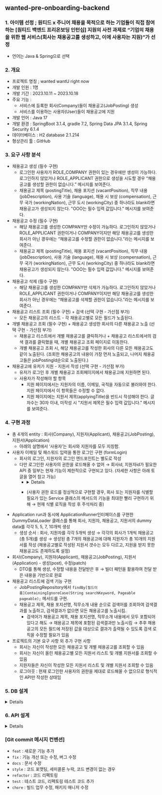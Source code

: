 ## wanted-pre-onboarding-backend

### 1. 아이템 선정 ; 원티드 x 주니어 채용을 목적으로 하는 기업들이 직접 참여하는 [원티드 백엔드 프리온보딩 인턴십] 지원의 사전 과제로 “기업의 채용을 위한 웹 서비스(회사는 채용공고를 생성하고, 이에 사용자는 지원)”가 선정
- 언어는 Java & Spring으로 선택

### 2. 개요

- 프로젝트 명칭 ; wanted wantU right now
- 개발 인원 : 1명
- 개발 기간 : 2023.10.11 ~ 2023.10.18
- 주요 기능 :
    - 서비스에 등록한 회사(Company)들이 채용공고(JobPosting) 생성
    - 서비스를 이용하는 사용자(User)들이 채용공고에 지원
- 개발 언어 : Java 17
- 개발 환경 : SpringBoot 3.1.4, gradle 7.2, Spring Data JPA 3.1.4, Spring Security 6.1.4
- 데이터베이스 : H2 database 2.1.214
- 형상관리 툴 : GitHub

### 3. 요구 사항 분석

- 채용공고 생성 (필수 구현)
    - 로그인한 사용자가 ROLE_COMPANY 권한이 있는 경우에만 생성이 가능하다. 로그인하지 않았거나 ROLE_APPLICANT 권한으로 생성을 시도할 경우 “채용공고를 생성할 권한이 없습니다.” 메시지를 보여준다.
    - 채용공고 제목 (postingTitle), 채용 포지션 (vacantPosition), 직무 내용 (jobDescription), 사용 기술 (language), 채용 시 보상 (compensation), 근무 국가 (workingNation), 근무 도시 (workingCity) 중 하나라도 blank라면 채용공고가 생성되지 않는다. "OOO는 필수 입력 값입니다." 메시지를 보여준다.
- 채용공고 수정 (필수 구현)
    - 해당 채용공고를 생성한 COMPANY만 수정이 가능하다. 로그인하지 않았거나 ROLE_APPLICANT 권한이거나 COMPANY이지만 해당 채용공고를 생성한 회사가 아닌 경우에는 “채용공고를 수정할 권한이 없습니다.”라는 메시지를 보여준다.
    - 채용공고 제목 (postingTitle), 채용 포지션 (vacantPosition), 직무 내용 (jobDescription), 사용 기술 (language), 채용 시 보상 (compensation), 근무 국가 (workingNation), 근무 도시 (workingCity) 중 하나라도 blank라면 채용공고가 생성되지 않는다. "OOO는 필수 입력 값입니다." 메시지를 보여준다.
- 채용공고 삭제 (필수 구현)
    - 해당 채용공고를 생성한 COMPANY만 삭제가 가능하다. 로그인하지 않았거나 ROLE_APPLICANT 권한이거나 COMPANY이지만 해당 채용공고를 생성한 회사가 아닌 경우에는 “채용공고를 삭제할 권한이 없습니다.”라는 메시지를 보여준다.
- 채용공고 리스트 조회 (필수 구현) + 검색 (선택 구현 - 가산점 부가)
    - 모든 채용공고의 리스트 - 각 채용공고별로 모든 필드가 노출된다.
- 개별 채용공고 조회 (필수 구현) + 채용공고 생성한 회사의 다른 채용공고 노출 (선택 구현 - 가산점 부가)
    - 채용공고 리스트에서 개별 채용공고를 클릭하거나 + 채용공고 리스트에서의 검색 결과를 클릭했을 때, 개별 채용공고 조회 페이지로 이동한다.
    - 개별 채용공고 조회 시, 해당 채용공고를 작성한 회사의 다른 모든 채용공고도 같이 노출된다. (조회한 채용공고의 내용이 가장 먼저 노출되고, 나머지 채용공고들은 jobPostingId순으로 노출된다.)
- 채용공고에 유저가 지원 - 지원서 작성 (선택 구현 - 가산점 부가)
    - 유저가 로그인 후 개별 채용공고 조회페이지에서 채용공고에 지원하면 된다.
    - 사용자가 작성해야 할 항목
        - 지원 페이지에서는 지원자의 이름, 이메일, 국적을 자동으로 불러와야 한다. 지원 페이지에서 이 항목들은 수정할 수 없다.
        - 지원 페이지에는 지원서 제목(applyingTitle)을 반드시 작성해야 한다. 글자수는 30자 이내, 미작성 시 "지원서 제목은 필수 입력 값입니다." 메시지를 보여준다.

### 4. 구현 과정

- 총 4개의 entity : 회사(Company), 지원자(Applicant), 채용공고(JobPosting), 지원서(Application)
    - 아래의 설명에서 ‘사용자’는 회사와 지원자를 모두 지칭함.
- 사용자 이메일 및 패스워드 입력을 통한 로그인 구현 (formLogin)
    - 회사의 로그인, 지원자의 로그인 엔드포인트는 별도로 작성
    - 다만 로그인한 사용자의 권한을 로드해올 수 없어 → 회사id, 지원자id가 필요한 API 중 일부는 현재 기능이 제한적으로 구현되고 있다. (자세한 사항은 아래 토글을 열어 참고 가능)
        - <details>

            (아래 기능 중 ‘에러가 발생’했다고 명시되지 않은 기능은 현재 코드로는 제한적으로 또는 문제 없이 기능이 수행되고 있음)

            - 채용공고 생성 ; jobPostingCreateDto에서 companyId를 가져오지 못해 → 생성된 채용공고에 company 정보를 등록하지 못함
            - 채용공고 수정 ; jobPostingPatchDto에서 companyId를 가져오지 못해 → 채용공고를 수정하려는 회사가 실제 채용공고를 생성된 회사인지 알 수 없음
                - 따라서 이미 생성된 채용공고를 수정한다고 해도 → 새로운 채용공고가 생성된다
            - 채용공고 삭제 ; Authentication을 통해 companyId를 가져오지 못해 → 채용공고를 삭제하려는 회사가 실제 채용공고를 생성된 회사인지 알 수 없음
            - (모든 채용공고 조회는 이상이 없음)
            - (개별 채용공고 조회는 이상이 없음)
            - 지원서 생성 ; applicationCreateDto에서 ApplicantId를 가져오지 못해 → 생성된 지원서에 applicant 정보를 등록하지 못함
                - 시도하면 404 에러 발생 (o.s.web.servlet.PageNotFound : No mapping for POST /job-posting/1/application/create)
            - 지원서 수정 ; applicationCreateDto에서 ApplicantId를 가져오지 못해 → 지원서를 수정하려는 지원자가 실제 지원서를 작성한 회사인지 알 수 없음
                - 시도하면 404 에러 발생 (o.s.web.servlet.PageNotFound : No mapping for PATCH /job-posting/1/application/1/update)
            - 지원서 삭제 ; Authentication을 통해 ApplicantId를 가져오지 못해 → 지원서를 삭제하려는 지원자가 실제 지원서를 작성한 지원자인지 알 수 없음
                - 시도하면 404 에러 발생 (o.s.web.servlet.PageNotFound : No mapping for DELETE /job-posting/1/application/4/delete)
            - (회사 생성은 이상이 없음)
            - 회사 수정 ; Authentication을 통해 companyId를 가져오지 못해 → 회사 정보를 수정하려는 사용자가 회사정보를 실제 생성한 그 회사인지 알 수 없음
                - 따라서 이미 생성된 회사를 수정한다고 해도 → 새로운 회사가 생성된다
            - 회사 삭제 ; Authentication을 통해 companyId를 가져오지 못해 → 회사 정보를 삭제하려는 사용자가 회사정보를 실제 생성한 그 회사인지 알 수 없음
            - 개별 회사의 정보 확인 ; Authentication을 통해 companyId를 가져오지 못해 → 회사 정보를 확인하려는 사용자가 회사정보를 실제 생성한 그 회사인지 알 수 없음
            - 특정 회사의 모든 채용공고 조회 ; Authentication을 통해 companyId를 가져오지 못해 → 회사의 모든 채용공고를 확인하려는 사용자가 채용공고를 실제 생성한 그 회사인지 알 수 없음
            - 회사의 개별 채용공고 조회 ; Authentication을 통해 companyId를 가져오지 못해 → 회사의 특정 채용공고를 확인하려는 사용자가 채용공고를 실제 생성한 그 회사인지 알 수 없음
                - 404 에러 발생 (o.s.web.servlet.PageNotFound : No mapping for GET /company/1/job-posting/1)
            - 특정 채용공고에 대한 모든 지원서 조회 ; Authentication을 통해 companyId를 가져오지 못해 → 회사의 특정 채용공고에 대한 모든 지원서를 확인하려는 사용자가 채용공고를 실제 생성한 그 회사인지 알 수 없음
            - 특정 채용공고에 대한 개별 지원서 조회 ; Authentication을 통해 companyId를 가져오지 못해
                - 해당 채용공고를 작성하지 않은 회사의 id가 입력되어도 → 채용공고 정보가 조회됨 (어떤 회사라도 다른 회사의 채용공고 정보를 조회할 수 있음)
            - (지원자 생성 은 이상이 없음)
            - 지원자 수정 ;  Authentication을 통해 ApplicantId를 가져오지 못해 → 지원자 정보를 수정하려는 사용자가 해당 지원자인지 알 수 없음
            - 지원자 삭제 ; Authentication을 통해 ApplicantId를 가져오지 못해 → 지원자 정보를 삭제하려는 사용자가 해당 지원자인지 알 수 없음
            - 개별 지원자 조회 ; Authentication을 통해 ApplicantId를 가져오지 못해 → 지원자 정보를 삭제하려는 사용자가 해당 지원자인지 알 수 없음
            - 지원자의 지원서 전체 조회 ; Authentication을 통해 ApplicantId를 가져오지 못해 → 지원서를 조회하려는 사용자가 해당 지원자인지 알 수 없음
            - 지원자의 지원서 개별 조회 ; Authentication을 통해 ApplicantId를 가져오지 못해
                - 해당 지원서를 작성하지 않은 지원자의 id가 입력되어도 → 지원서 정보가 조회됨 (지원자 누구라도 다른 지원자의 지원서 정보를 조회할 수 있음)
 
            </details>
        - (사용자 권한 로드를 정상적으로 구현할 경우, 회사 또는 지원자를 식별할 필요가 있는 Service 클래스의 메서드의 기능을 최대한 빨리 구현하기 위해 → 현재 식별 로직을 작성 후 주석처리 중)       
- Application run과 동시에 ApplicationRunner인터페이스를 구현한 DummyDataLoader 클래스를 통해 회사, 지원자, 채용공고, 지원서의 dummy data를 각각 5, 5, 7, 10개씩 생성
    - 생성 순서 : 회사, 지원자를 각각 5개씩 생성 → 각각의 회사가 1개씩 채용공고(총 5개)를 생성 → 생성된 총 7개의 채용공고에 대해 지원자가 총 10개의 지원서를 작성 (채용공고별로 작성된 지원서 갯수는 모두 다르고, 지원을 받지 못한 채용공고도 존재하도록 설정)
- 회사(Company), 지원자(Applicant), 채용공고(JobPosting), 지원서(Application) - 생성(post), 수정(patch)
    - DTO를 통해 생성, 수정할 내용을 전달받은 후 → 빌더 패턴을 활용하여 전달 받은 내용을 기반으로 완료
- 채용공고 리스트에 검색 기능 구현
    - JobPostingRepository에서 `findBy[필드이름]ContainingIgnoreCase(String searchKeyword, Pageable pageable);`  메서드를 구현.
    - 채용공고 제목, 채용 포지션명, 직무소개 내용 순으로 검색어를 조회하여 검색결과를 노출하고, 검색결과가 없으면 모든 채용공고를 노출시킴.
        - 검색어가 채용공고 제목, 채용 포지션명, 직무소개 내용에서 모두 포함되어 있다고 해도 → 채용공고 제목에 포함된 검색결과만 노출시킴 → 추후 채용공고의 모든 필드에 저장된 값을 대상으로 결과가 출력될 수 있도록 검색 로직을 수정할 필요가 있음
- 프로젝트의 기본 요구 사항 외 추가 구현 사항
    - 회사는 자신이 작성한 모든 채용공고 및 개별 채용공고를 조회할 수 있음
    - 회사는 자신이 올린 채용공고별 모든 지원서 리스트 및 개별 지원서를 조회할 수 있음
    - 지원자들은 자신이 작성한 모든 지원서 리스트 및 개별 지원서 조회할 수 있음
    - 로그아웃 : 현재 로그인한 사용자의 권한을 제대로 로드해올 수 없으므로 형식적인 API만 작성한 상태임

### 5. DB 설계
<details>
    
![image](https://github.com/upqnu/wanted-pre-onboarding-backend/assets/101033614/783a4501-2457-4a1c-9745-8e0823e83750)
</details>

### 6. API 설계
<details>
    
![image](https://github.com/upqnu/wanted-pre-onboarding-backend/assets/101033614/f1153cc0-737f-4cf2-af12-0f531afff151)

![image](https://github.com/upqnu/wanted-pre-onboarding-backend/assets/101033614/86885231-32db-428b-abbf-3587915f1249)

![image](https://github.com/upqnu/wanted-pre-onboarding-backend/assets/101033614/fa594ccc-f826-4d24-97d7-0c07affeb644)

![image](https://github.com/upqnu/wanted-pre-onboarding-backend/assets/101033614/86d25fc0-1b85-42fe-8ffe-656313cfdd84)

![image](https://github.com/upqnu/wanted-pre-onboarding-backend/assets/101033614/209899ce-4303-4867-8489-d109de30079e)
</details>

### [Git commit 메시지 컨벤션]
- `feat` : 새로운 기능 추가
- `fix` : 기능 개선 또는 수정, 버그 수정
- `docs` : 문서 수정
- `style` : 코드 포맷팅, 세미콜론 누락, 코드 변경이 없는 경우
- `refactor` : 코드 리펙토링
- `test` : 테스트 코드, 리펙토링 테스트 코드 추가
- `chore` : 빌드 업무 수정, 패키지 매니저 수정
